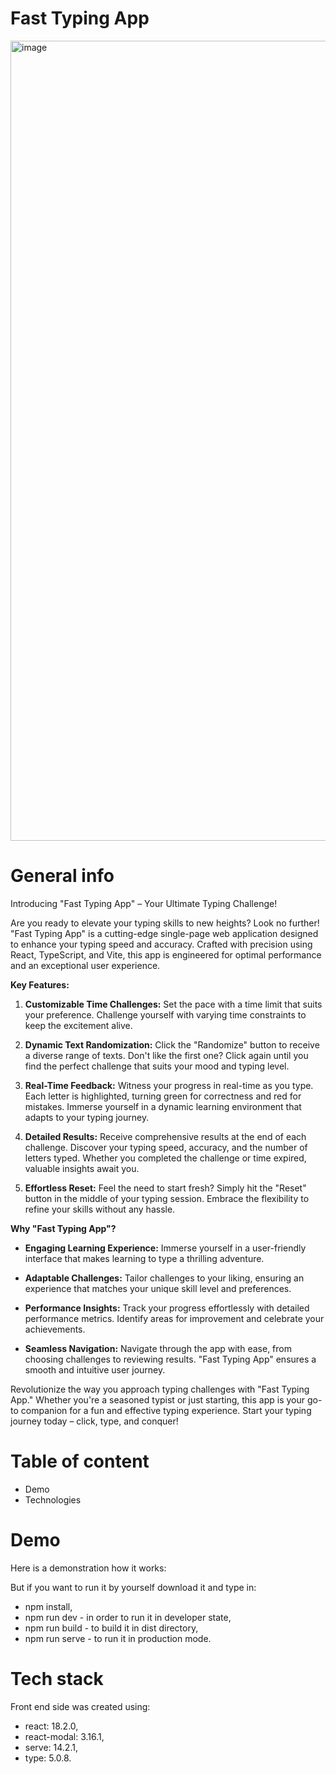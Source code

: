 # Fast Typing App
<img width="1280" alt="image" src="https://github.com/Paveu99/Fast-Typing-App/assets/100468919/e2a60fc7-e9e4-4d9b-9482-dff6ab8c772f">

# General info
Introducing "Fast Typing App" – Your Ultimate Typing Challenge!

Are you ready to elevate your typing skills to new heights? Look no further! "Fast Typing App" is a cutting-edge single-page web application designed to enhance your typing speed and accuracy. Crafted with precision using React, TypeScript, and Vite, this app is engineered for optimal performance and an exceptional user experience.

**Key Features:**

1. **Customizable Time Challenges:** Set the pace with a time limit that suits your preference. Challenge yourself with varying time constraints to keep the excitement alive.

2. **Dynamic Text Randomization:** Click the "Randomize" button to receive a diverse range of texts. Don't like the first one? Click again until you find the perfect challenge that suits your mood and typing level.

3. **Real-Time Feedback:** Witness your progress in real-time as you type. Each letter is highlighted, turning green for correctness and red for mistakes. Immerse yourself in a dynamic learning environment that adapts to your typing journey.

4. **Detailed Results:** Receive comprehensive results at the end of each challenge. Discover your typing speed, accuracy, and the number of letters typed. Whether you completed the challenge or time expired, valuable insights await you.

5. **Effortless Reset:** Feel the need to start fresh? Simply hit the "Reset" button in the middle of your typing session. Embrace the flexibility to refine your skills without any hassle.

**Why "Fast Typing App"?**

- **Engaging Learning Experience:** Immerse yourself in a user-friendly interface that makes learning to type a thrilling adventure.

- **Adaptable Challenges:** Tailor challenges to your liking, ensuring an experience that matches your unique skill level and preferences.

- **Performance Insights:** Track your progress effortlessly with detailed performance metrics. Identify areas for improvement and celebrate your achievements.

- **Seamless Navigation:** Navigate through the app with ease, from choosing challenges to reviewing results. "Fast Typing App" ensures a smooth and intuitive user journey.

Revolutionize the way you approach typing challenges with "Fast Typing App." Whether you're a seasoned typist or just starting, this app is your go-to companion for a fun and effective typing experience. Start your typing journey today – click, type, and conquer!

# Table of content
- Demo
- Technologies

# Demo
Here is a demonstration how it works:

But if you want to run it by yourself download it and type in:
- npm install,
- npm run dev - in order to run it in developer state,
- npm run build - to build it in dist directory,
- npm run serve - to run it in production mode.

# Tech stack
Front end side was created using:
- react: 18.2.0,
- react-modal: 3.16.1,
- serve: 14.2.1,
- type: 5.0.8.

